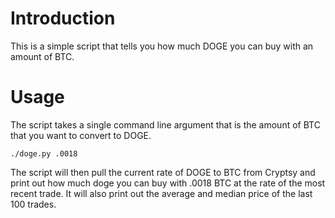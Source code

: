 Introduction
============
This is a simple script that tells you how much DOGE you can buy with an 
amount of BTC.


Usage
=====
The script takes a single command line argument that is the amount of BTC
that you want to convert to DOGE.

`./doge.py .0018`

The script will then pull the current rate of DOGE to BTC from Cryptsy
and print out how much doge you can buy with .0018 BTC at the rate of the most
recent trade. It will also print out the average and median price of the last 
100 trades.
